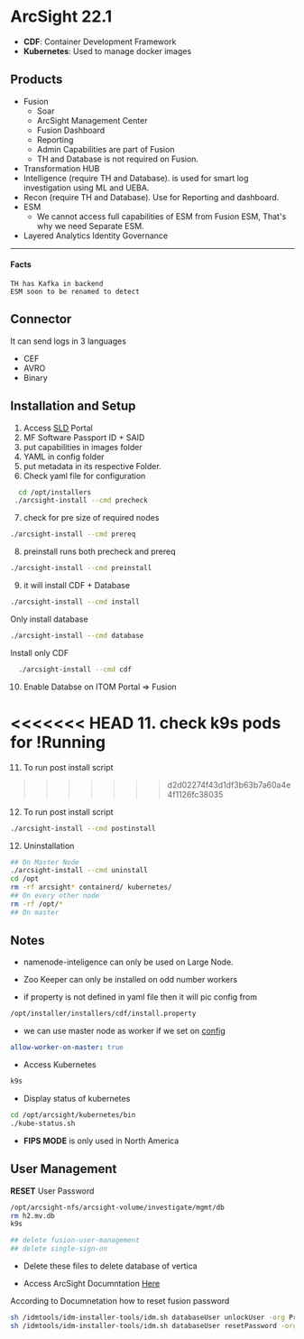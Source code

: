 # ArcSight 22.1

* **CDF**: Container Development Framework
* **Kubernetes**: Used to manage docker images

## Products

* Fusion
  * Soar
  * ArcSight Management Center
  * Fusion Dashboard
  * Reporting
  * Admin Capabilities are part of Fusion
  * TH and Database is not required on Fusion.
* Transformation HUB
* Intelligence (require TH and Database). is used for smart log investigation using ML and UEBA.
* Recon (require TH and Database). Use for Reporting and dashboard.
* ESM
  * We cannot access full capabilities of ESM from Fusion ESM, That's why we need Separate ESM.
* Layered Analytics Identity Governance

---
#### Facts

``` notes
TH has Kafka in backend
ESM soon to be renamed to detect
```

## Connector

It can send logs in 3 languages

* CEF
* AVRO
* Binary

## Installation and Setup

  1. Access [SLD](https://sld.microfocus.com/) Portal
  2. MF Software Passport ID + SAID
  3. put capabilities in images folder
  4. YAML in config folder
  5. put metadata in its respective Folder.
  6. Check yaml file for configuration

  ``` bash
    cd /opt/installers
   ./arcsight-install --cmd precheck
   ```

   7. check for pre size of required nodes

  ``` bash
  ./arcsight-install --cmd prereq
  ```

  8. preinstall runs both precheck and prereq

  ``` bash
  ./arcsight-install --cmd preinstall
  ```

  9. it will install CDF + Database

  ``` bash
  ./arcsight-install --cmd install
  ```

  Only install database

  ``` bash
  ./arcsight-install --cmd database
  ```

  Install only CDF

``` bash
  ./arcsight-install --cmd cdf
```

  10. Enable Databse on ITOM Portal => Fusion

<<<<<<< HEAD
11. check k9s pods for !Running
=======
  11. To run post install script
>>>>>>> d2d02274f43d1df3b63b7a60a4e4f1126fc38035

12. To run post install script

  ``` bash
  ./arcsight-install --cmd postinstall
  ```
  12. Uninstallation
  
  ```bash
  ## On Master Node
  ./arcsight-install --cmd uninstall
  cd /opt
  rm -rf arcsight* containerd/ kubernetes/
  ## On every other node
  rm -rf /opt/*
  ## On master
  
  ```


## Notes

* namenode-inteligence can only be used on Large Node.

* Zoo Keeper can only be installed on odd number workers

* if property is not defined in yaml file then it will pic config from

``` bash
/opt/installer/installers/cdf/install.property
 ```

* we can use master node as worker if we set on [config](./example-config.yaml)

``` yaml
allow-worker-on-master: true
```

* Access Kubernetes

``` bash
k9s
```

* Display status of kubernetes

``` bash
cd /opt/arcsight/kubernetes/bin
./kube-status.sh
```

* **FIPS MODE** is only used in North America

## User Management

**RESET** User Password

``` bash
/opt/arcsight-nfs/arcsight-volume/investigate/mgmt/db
rm h2.mv.db
k9s

## delete fusion-user-management 
## delete single-sign-on 
```

* Delete these files to delete database of vertica

* Access ArcSight Documntation [Here](https://www.microfocus.com/documentation/arcsight/arcsight-platform-22.1/pdfdoc/arcsight-admin-guide-22.1/arcsight-admin-guide-22.1.pdf)

According to Documnetation how to reset fusion password

``` bash
sh /idmtools/idm-installer-tools/idm.sh databaseUser unlockUser -org Provider -name admin
sh /idmtools/idm-installer-tools/idm.sh databaseUser resetPassword -org Provider -name "admin" -plainPwd "NEWPASSWORD"
```
